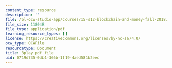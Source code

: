 ```yaml
---
content_type: resource
description: ''
file: /ol-ocw-studio-app/courses/15-s12-blockchain-and-money-fall-2018/0719d7350db1366b1f194aed581b2eec_Ycy0Dy-B1c.pdf
file_size: 118048
file_type: application/pdf
learning_resource_types: []
license: https://creativecommons.org/licenses/by-nc-sa/4.0/
ocw_type: OCWFile
resourcetype: Document
title: 3play pdf file
uid: 0719d735-0db1-366b-1f19-4aed581b2eec
---
```


